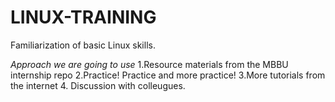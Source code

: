 # LINUX-TRAINING
Familiarization of basic Linux skills.

*Approach we are going to use*
    1.Resource materials from the MBBU internship repo
    2.Practice! Practice and more practice!
    3.More tutorials from the internet
    4. Discussion with colleugues.
